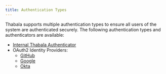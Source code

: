 ```yaml
---
title: Authentication Types
---
```


Thabala supports multiple authentication types to ensure all users of the system are authenticated securely.
The following authentication types and authenticators are available:

- [Internal Thabala Authenticator](./internal-thabala-authenticator.md)
- OAuth2 Identity Providers:
  - [GitHub](./oauth2#github-as-oauth2-identity-provider)
  - [Google](./oauth2#google-as-oauth2-identity-provider)
  - [Okta](./oauth2#okta-as-oauth2-identity-provider)
